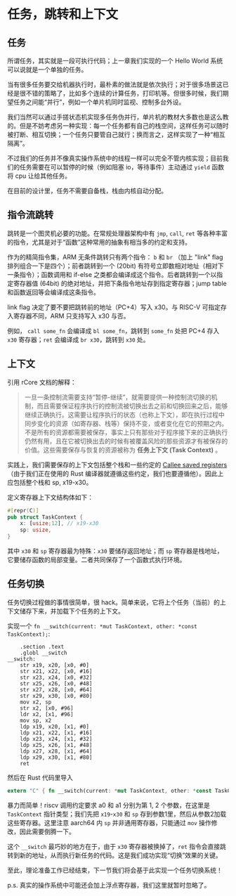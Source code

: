 # 任务，跳转和上下文

## 任务

所谓任务，其实就是一段可执行代码；上一章我们实现的一个 Hello World 系统可以说就是一个单独的任务。

当有很多任务要交给机器执行时，最朴素的做法就是依次执行；对于很多场景这已经是很不错的策略了，比如多个连续的计算任务，打印机等。但很多时候，我们期望任务之间能“并行”，例如一个单片机同时监视、控制多台外设。

我们当然可以通过手搓状态机实现多任务伪并行，单片机的教材大多数也是这么教的。但是不妨考虑另一种实现：每一个任务都有自己的栈空间，这样任务可以随时被打断、相互切换；一个任务只要管自己就行；换而言之，这样实现了一种“相互隔离”。

不过我们的任务并不像真实操作系统中的线程一样可以完全不管内核实现；目前我们的任务需要在可以暂停的时候（例如阻塞 io，等待事件）主动通过 `yield` 函数将 cpu 让给其他任务。

在目前的设计里，任务不需要自备栈，栈由内核自动分配。

## 指令流跳转

跳转是一个图灵机必要的功能。在常规处理器架构中有 `jmp`, `call`, `ret` 等各种丰富的指令，尤其是对于“函数”这种常用的抽象有相当多的约定和支持。

作为的精简指令集，ARM 无条件跳转只有两个指令： `b` 和 `br` （加上 "link" flag 排列组合一下是四个）；前者跳转到一个 (20bit) 有符号立即数相对地址（相对下一条指令）；函数调用和 if-else 之类都会编译成这个指令。后者跳转到一个以指定寄存器值 (64bit) 的绝对地址，并把下条指令地址存到指定寄存器；jump table 和函数返回等会编译成这条指令。

link flag 决定了要不要把跳转前的地址（PC+4）写入 x30。与 RISC-V 可指定存入寄存器不同，ARM 只支持写入 x30 与否。

例如， `call some_fn` 会编译成 `bl some_fn`，跳转到 `some_fn` 处把 PC+4 存入 `x30` 寄存器；`ret` 会编译成 `br x30`，跳转到 `x30` 处。

## 上下文

引用 rCore 文档的解释：

> 一旦一条控制流需要支持“暂停-继续”，就需要提供一种控制流切换的机制，而且需要保证程序执行的控制流被切换出去之前和切换回来之后，能够继续正确执行。这需要让程序执行的状态（也称上下文），即在执行过程中同步变化的资源（如寄存器、栈等）保持不变，或者变化在它的预期之内。不是所有的资源都需要被保存，事实上只有那些对于程序接下来的正确执行仍然有用，且在它被切换出去的时候有被覆盖风险的那些资源才有被保存的价值。这些需要保存与恢复的资源被称为 **任务上下文 (Task Context)** 。

实践上，我们需要保存的上下文包括整个栈和一些约定的 [Callee saved registers](https://developer.arm.com/documentation/102374/0102/Procedure-Call-Standard) （由于我们正在使用的 Rust 编译器就遵循这些约定，我们也要遵循他）。因此上应包括整个栈和 sp, x19-x30。

定义寄存器上下文结构体如下：

```rust
#[repr(C)]
pub struct TaskContext {
    x: [usize;12], // x19-x30
    sp: usize,
}
```

其中 `x30` 和 `sp` 寄存器最为特殊：`x30` 要储存返回地址；而 `sp` 寄存器是栈地址，它要储存函数的局部变量。二者共同保存了一个函数式执行环境。

## 任务切换

任务切换过程做的事情很简单，很 hack。简单来说，它将上个任务（当前）的上下文储存下来，并加载下个任务的上下文。

实现一个 `fn __switch(current: *mut TaskContext, other: *const TaskContext);`:

```arm
    .section .text
    .globl __switch
__switch:
    str x19, x20, [x0, #0]
    str x21, x22, [x0, #16]
    str x23, x24, [x0, #32]
    str x25, x26, [x0, #48]
    str x27, x28, [x0, #64]
    str x29, x30, [x0, #80]
    mov x2, sp
    str x2, [x0, #96]
    ldr x2, [x1, #96]
    mov sp, x2
    ldp x19, x20, [x1, #0]
    ldp x21, x22, [x1, #16]
    ldp x23, x24, [x1, #32]
    ldp x25, x26, [x1, #48]
    ldp x27, x28, [x1, #64]
    ldp x29, x30, [x1, #80]
    ret
```


然后在 Rust 代码里导入
```rust
extern "C" { fn __switch(current: *mut TaskContext, other: *const TaskContext); }
```

暴力而简单！riscv 调用约定要求 a0 和 a1 分别为第 1, 2 个参数，在这里是 `TaskContext` 指针类型；我们先把 `x19`-`x30` 和 `sp` 存到参数1里，然后从参数2加载这些寄存器。这里注意 aarch64 内 `sp` 并非通用寄存器，只能通过 `mov` 操作修改，因此需要倒腾一下。

这个 `__switch` 最巧妙的地方在于，由于 `x30` 寄存器被换掉了，`ret` 指令会直接跳转到新的地址，从而执行新任务的代码。这是我们成功实现“切换”效果的关键。

至此，理论准备工作已经结束，下一节我们将会基于此实现一个任务切换系统！

p.s. 真实的操作系统中可能还会加上浮点寄存器，我们这里就暂时忽略了。